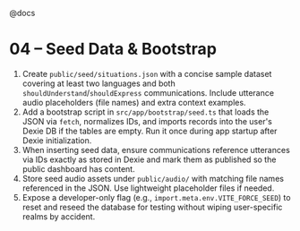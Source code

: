 @docs

# 04 – Seed Data & Bootstrap

1. Create `public/seed/situations.json` with a concise sample dataset covering at least two languages and both `shouldUnderstand`/`shouldExpress` communications. Include utterance audio placeholders (file names) and extra context examples.
2. Add a bootstrap script in `src/app/bootstrap/seed.ts` that loads the JSON via `fetch`, normalizes IDs, and imports records into the user's Dexie DB if the tables are empty. Run it once during app startup after Dexie initialization.
3. When inserting seed data, ensure communications reference utterances via IDs exactly as stored in Dexie and mark them as published so the public dashboard has content.
4. Store seed audio assets under `public/audio/` with matching file names referenced in the JSON. Use lightweight placeholder files if needed.
5. Expose a developer-only flag (e.g., `import.meta.env.VITE_FORCE_SEED`) to reset and reseed the database for testing without wiping user-specific realms by accident.
